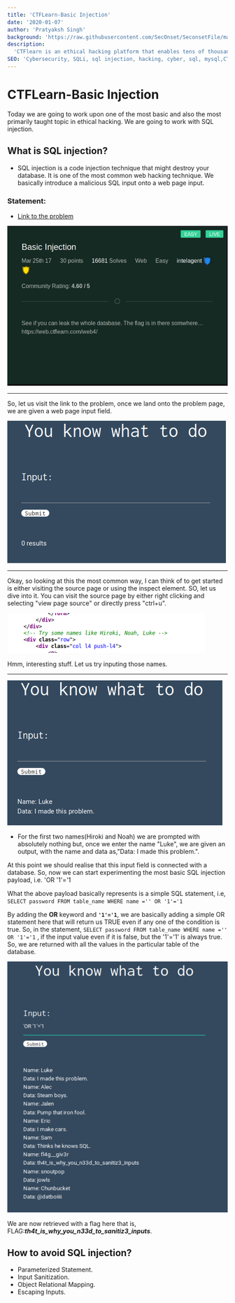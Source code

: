 ```yaml
---
title: 'CTFLearn-Basic Injection'
date: '2020-01-07'
author: 'Pratyaksh Singh'
background: 'https://raw.githubusercontent.com/SecOnset/SeconsetFile/master/writeups_pratyaksh/CTFLearn/CTFLearn%20SS/sqli.jpg'
description:
  'CTFlearn is an ethical hacking platform that enables tens of thousands to learn, practice, and compete. Here in this challenge we are going to tackle with the very basics of SQL injection problems.'
SEO: 'Cybersecurity, SQLi, sql injection, hacking, cyber, sql, mysql,CTFlearn, CTF, Capture the flag'
---
```



# CTFLearn-Basic Injection

Today we are going to work upon one of the most basic and also the most primarily taught topic in ethical hacking. We are going to work with SQL injection.

## What is SQL injection?
* SQL injection is a code injection technique that might destroy your database. It is one of the most common web hacking technique. We basically introduce a malicious SQL input onto a web page input.

### Statement:

* [Link to the problem](https://web.ctflearn.com/web4/)

![sql,sqli,sql injection,CTFlearn,easy](https://raw.githubusercontent.com/SecOnset/SeconsetFile/master/writeups_pratyaksh/CTFLearn/CTFLearn%20SS/SQLi.png)

***
So, let us visit the link to the problem, once we land onto the problem page, we are given a web page input field.

![hacking problems, problems, sqli, sql injection](https://raw.githubusercontent.com/SecOnset/SeconsetFile/master/writeups_pratyaksh/CTFLearn/CTFLearn%20SS/SQLiproblem1.png)

***
Okay, so looking at this the most common way, I can think of to get started is either visiting the source page or using the inspect element. SO, let us dive into it. You can visit the source page by either right clicking and selecting "view page source" or directly press "ctrl+u".

![source page, sqli](https://raw.githubusercontent.com/SecOnset/SeconsetFile/master/writeups_pratyaksh/CTFLearn/CTFLearn%20SS/sourceSQLi.png)

Hmm, interesting stuff. Let us try inputing those names.
***
![ctflearn](https://raw.githubusercontent.com/SecOnset/SeconsetFile/master/writeups_pratyaksh/CTFLearn/CTFLearn%20SS/sqliluke.png)

* For the first two names(Hiroki and Noah) we are prompted with absolutely nothing but, once we enter the name "Luke", we are given an output, with the name and data as,"Data: I made this problem.".

At this point we should realise that this input field is connected with a database. So, now we can start experimenting the most basic SQL injection payload, i.e. 'OR '1'='1

What the above payload basically represents is a simple SQL statement, i.e, `SELECT password FROM table_name WHERE name ='' OR '1'='1`

By adding the **OR** keyword and **`'1'='1`**, we are basically adding a simple OR statement here that will return us TRUE even if any one of the condition is true. So, in the statement, `SELECT password FROM table_name WHERE name ='' OR '1'='1`
, if the input value even if it is false, but the '1'='1' is always true. So, we are returned with all the values in the particular table of the database.

![sqli](https://raw.githubusercontent.com/SecOnset/SeconsetFile/master/writeups_pratyaksh/CTFLearn/CTFLearn%20SS/sqlianswer.png)

We are now retrieved with a flag here that is, FLAG:***th4t_is_why_you_n33d_to_sanitiz3_inputs***. 

## How to avoid SQL injection?
* Parameterized Statement.
* Input Sanitization.
* Object Relational Mapping.
* Escaping Inputs.



